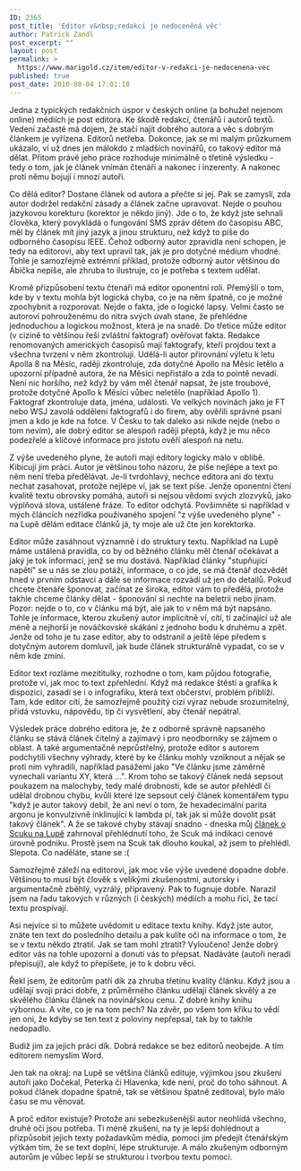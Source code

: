 ```yaml
---
ID: 2365
post_title: 'Editor v&nbsp;redakci je nedoceněná věc'
author: Patrick Zandl
post_excerpt: ""
layout: post
permalink: >
  https://www.marigold.cz/item/editor-v-redakci-je-nedocenena-vec
published: true
post_date: 2010-08-04 17:01:18
---
```

Jedna z typických redakčních úspor v českých online (a bohužel nejenom online) médiích je post editora. Ke škodě redakcí, čtenářů i autorů textů. Vedení začasté má dojem, že stačí najít dobrého autora a věc s dobrým článkem je vyřízena. Editorů netřeba. Dokonce, jak se mi malým průzkumem ukázalo, ví už dnes jen málokdo z mladších novinářů, co takový editor má dělat. Přitom právě jeho práce rozhoduje minimálně o třetině výsledku - tedy o tom, jak je článek vnímán čtenáři a nakonec i inzerenty. A nakonec proti němu bojují i mnozí autoři. 

Co dělá editor? Dostane článek od autora a přečte si jej. Pak se zamyslí, zda autor dodržel redakční zásady a článek začne upravovat. Nejde o pouhou jazykovou korekturu (korektor je někdo jiný). Jde o to, že když jste sehnali člověka, který povykládá o fungování SMS zpráv dětem do časopisu ABC, měl by článek mít jiný jazyk a jinou strukturu, než když to píše do odborného časopisu IEEE. Čehož odborný autor zpravidla není schopen, je tedy na editorovi, aby text upravil tak, jak je pro dotyčné médium vhodné. Tohle je samozřejmě extrémní příklad, protože odborný autor většinou do Ábíčka nepíše, ale zhruba to ilustruje, co je potřeba s textem udělat. 

Kromě přizpůsobení textu čtenáři má editor oponentní roli. Přemýšlí o tom, kde by v textu mohla být logická chyba, co je na něm špatně, co je možné zpochybnit a rozporovat. Nejde o fakta, jde o logické lapsy. Velmi často se autorovi pohrouženému do nitra svých úvah stane, že přehlédne jednoduchou a logickou možnost, která je na snadě. Do třetice může editor (v cizině to většinou řeší zvláštní faktograf) ověřovat fakta. Redakce renomovaných amerických časopisů mají faktografy, kteří projdou text a všechna tvrzení v něm zkontrolují. Udělá-li autor přirovnání výletu k letu Apolla 8 na Měsíc, raději zkontroluje, zda dotyčné Apollo na Měsíc letělo a upozorní případně autora, že na Měsíci nepřistálo a zda to pointě nevadí. Není nic horšího, než když by vám měl čtenář napsat, že jste troubové, protože dotyčné Apollo k Měsíci vůbec neletělo (například Apollo 1). Faktograf zkontroluje data, jména, události. Ve velkých novinách jako je FT nebo WSJ zavolá oddělení faktografů i do firem, aby ověřili správné psaní jmen a kdo je kde na fotce. V Česku to tak daleko asi nikde nejde (nebo o tom nevím), ale dobrý editor se alespoň raději přeptá, když je mu něco podezřelé a klíčové informace pro jistotu ověří alespoň na netu. 

Z výše uvedeného plyne, že autoři mají editory logicky málo v oblibě. Kibicují jim práci. Autor je většinou toho názoru, že píše nejlépe a text po něm není třeba předělávat. Je-li tvrdohlavý, nechce editora ani do textu nechat zasahovat, protože nejlépe ví, jak se text píše. Jenže oponentní čtení kvalitě textu obrovsky pomáhá, autoři si nejsou vědomi svých zlozvyků, jako výplňová slova, ustálené fráze. To editor odchytá. Povšimněte si například v mých článcích nezřídka používaného spojení "z výše uvedeného plyne" - na Lupě dělám editace článků já, ty moje ale už čte jen korektorka. 

Editor může zasáhnout významně i do struktury textu. Například na Lupě máme ustálená pravidla, co by od běžného článku měl čtenář očekávat a jaký je tok informací, jenž se mu dostává. Například články "stupňující napětí" se u nás se zlou potáží, informace, o co jde, se má čtenář dozvědět hned v prvním odstavci a dále se informace rozvádí už jen do detailů. Pokud chcete čtenáře šponovat, začínat ze široka, editor vám to předělá, protože takhle chceme články dělat - šponování si nechte na beletrii nebo jinam. Pozor: nejde o to, co v článku má být, ale jak to v něm má být napsáno. Tohle je informace, kterou zkušený autor implicitně ví, cítí, ti začínající už ale méně a nejhorší je nováčkovské skákání z jednoho bodu k druhému a zpět. Jenže od toho je tu zase editor, aby to odstranil a ještě lépe předem s dotyčným autorem domluvil, jak bude článek strukturálně vypadat, co se v něm kde zmíní. 

Editor text rozláme mezititulky, rozhodne o tom, kam půjdou fotografie, protože ví, jak moc to text zpřehlední. Když má redakce štěstí a grafika k dispozici, zasadí se i o infografiku, která text občerství, problém přiblíží. Tam, kde editor cítí, že samozřejmě použitý cizí výraz nebude srozumitelný, přidá vstuvku, nápovědu, tip či vysvětlení, aby čtenář nepátral.

Výsledek práce dobrého editora je, že z odborně správně napsaného článku se stává článek čitelný a zajímavý i pro neodborníky se zájmem o oblast. A také argumentačně neprůstřelný, protože editor s autorem podchytili všechny výhrady, které by ke článku mohly vzniknout a nějak se proti nim vyhradili, například pasážemi jako "Ve článku jsme záměrně vynechali variantu XY, která ...". Krom toho se takový článek nedá sepsout poukazem na malochyby, tedy malé drobnosti, kde se autor přehlédl či udělal drobnou chybu, kvůli které lze sepsout celý článek komentářem typu "když je autor takový debil, že ani neví o tom, že hexadecimální parita argonu je konvulzivně inklinující k lambda pí, tak jak si může dovolit psát takový článek". A že se takové chyby stávají snadno - dneska můj <a href="http://www.lupa.cz/clanky/scuk-hleda-dobre-jidlo-a-piti/">článek o Scuku na Lupě</a> zahrnoval přehlédnutí toho, že Scuk má indikaci cenové úrovně podniku. Prostě jsem na Scuk tak dlouho koukal, až jsem to přehlédl. Slepota. Co naděláte, stane se :(

Samozřejmě záleží na editorovi, jak moc vše výše uvedené dopadne dobře. Většinou to musí být člověk s velikými zkušenostmi, autorsky i argumentačně zběhlý, vyzrálý, připravený. Pak to fugnuje dobře. Narazil jsem na řadu takových v různých (i českých) médiích a mohu říci, že tací textu prospívají. 

Asi nejvíce si to můžete uvědomit u editace textu knihy. Když jste autor, znáte ten text do posledního detailu a pak kulíte oči na informace o tom, že se v textu někdo ztratil. Jak se tam mohl ztratit? Vyloučeno! Jenže dobrý editor vás na tohle upozorní a donutí vás to přepsat. Nadáváte (autoři neradi přepisují), ale když to přepíšete, je to k dobru věci. 

Řekl jsem, že editorům patří dík za zhruba třetinu kvality článku. Když jsou a udělají svoji práci dobře, z průměrného článku udělají článek skvělý a ze skvělého článku článek na novinářskou cenu. Z dobré knihy knihu výbornou. A víte, co je na tom pech? Na závěr, po všem tom křiku to vědí jen oni, že kdyby se ten text z poloviny nepřepsal, tak by to takhle nedopadlo. 

Budiž jim za jejich práci dík. Dobrá redakce se bez editorů neobejde. A tím editorem nemyslím Word. 

Jen tak na okraj: na Lupě se většina článků edituje, výjimkou jsou zkušení autoři jako Dočekal, Peterka či Hlavenka, kde není, proč do toho sáhnout. A pokud článek dopadne špatně, tak se většinou špatně zeditoval, bylo málo času se mu věnovat. 

A proč editor existuje? Protože ani sebezkušenější autor neohlídá všechno, druhé oči jsou potřeba. Ti méně zkušení, na ty je lepší dohlédnout a přizpůsobit jejich texty požadavkům média, pomoci jim předejít čtenářským výtkám tím, že se text doplní, lépe strukturuje. A málo zkušeným odborným autorům je vůbec lepší se strukturou i tvorbou textu pomoci.
